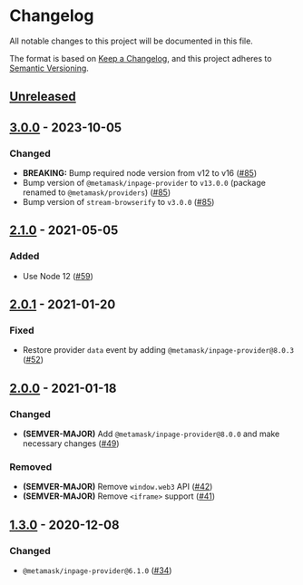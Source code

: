 # Changelog

All notable changes to this project will be documented in this file.

The format is based on [Keep a Changelog](https://keepachangelog.com/en/1.0.0/),
and this project adheres to [Semantic Versioning](https://semver.org/spec/v2.0.0.html).

## [Unreleased]

## [3.0.0] - 2023-10-05

### Changed

- **BREAKING:** Bump required node version from v12 to v16 ([#85](https://github.com/MetaMask/mobile-provider/pull/85))
- Bump version of `@metamask/inpage-provider` to `v13.0.0` (package renamed to `@metamask/providers`) ([#85](https://github.com/MetaMask/mobile-provider/pull/85))
- Bump version of `stream-browserify` to `v3.0.0` ([#85](https://github.com/MetaMask/mobile-provider/pull/85))

## [2.1.0] - 2021-05-05

### Added

- Use Node 12 ([#59](https://github.com/MetaMask/mobile-provider/pull/59))

## [2.0.1] - 2021-01-20

### Fixed

- Restore provider `data` event by adding `@metamask/inpage-provider@8.0.3` ([#52](https://github.com/MetaMask/mobile-provider/pull/52))

## [2.0.0] - 2021-01-18

### Changed

- **(SEMVER-MAJOR)** Add `@metamask/inpage-provider@8.0.0` and make necessary changes ([#49](https://github.com/MetaMask/mobile-provider/pull/49))

### Removed

- **(SEMVER-MAJOR)** Remove `window.web3` API ([#42](https://github.com/MetaMask/mobile-provider/pull/42))
- **(SEMVER-MAJOR)** Remove `<iframe>` support ([#41](https://github.com/MetaMask/mobile-provider/pull/41))

## [1.3.0] - 2020-12-08

### Changed

- `@metamask/inpage-provider@6.1.0` ([#34](https://github.com/MetaMask/mobile-provider/pull/34))

[unreleased]: https://github.com/MetaMask/mobile-provider/compare/v3.0.0...HEAD
[3.0.0]: https://github.com/MetaMask/mobile-provider/compare/v2.1.0...v3.0.0
[2.1.0]: https://github.com/MetaMask/mobile-provider/compare/v2.0.1...v2.1.0
[2.0.1]: https://github.com/MetaMask/mobile-provider/compare/v2.0.0...v2.0.1
[2.0.0]: https://github.com/MetaMask/mobile-provider/compare/v1.3.0...v2.0.0
[1.3.0]: https://github.com/MetaMask/mobile-provider/compare/v1.2.4...v1.3.0
